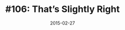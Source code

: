 ---
date:          "2015-02-27"
podcast:       "Accidental Tech Podcast"
title:         "#106: That’s Slightly Right"
summary:       "Continued discussion of the theories surrounding Apple's involvement in the automobile space. The final half hour is the main reason I'm sharing this (start at 1:06:53) – Marco test drives a Tesla and gives a thorough recap of the experience and describes what sort of disruption we're seeing the start of right now."
url-audio:     "http://traffic.libsyn.com/atpfm/atp106.mp3?download=true"
url-web:       "http://atp.fm/episodes/106 "
timestamps:
 - time:       "1:06:53"
   notes:      "Marco's recap of his Tesla test drive experience. Quite the good summary. Plus, Marco's insightful thoughts on what this means for disruption in the car space."
---